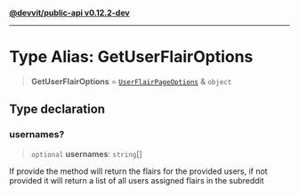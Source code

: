 [**@devvit/public-api v0.12.2-dev**](../../README.md)

---

# Type Alias: GetUserFlairOptions

> **GetUserFlairOptions** = [`UserFlairPageOptions`](UserFlairPageOptions.md) & `object`

## Type declaration

### usernames?

> `optional` **usernames**: `string`[]

If provide the method will return the flairs for the provided users, if not provided
it will return a list of all users assigned flairs in the subreddit
